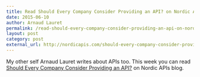```yaml
---
title: Read Should Every Company Consider Providing an API? on Nordic APIs blog
date: 2015-06-10
author: Arnaud Lauret
permalink: /read-should-every-company-consider-providing-an-api-on-nordic-apis-blog/
layout: post
category: post
external_url: http://nordicapis.com/should-every-company-consider-providing-an-api/
---
```

My other self Arnaud Lauret writes about APIs too. This week you can read [Should Every Company Consider Providing an API?](http://nordicapis.com/should-every-company-consider-providing-an-api/) on Nordic APIs blog.
